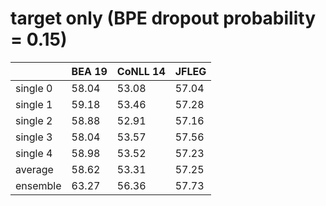 # target only (BPE dropout probability = 0.15)

| | BEA 19 | CoNLL 14 | JFLEG |
| --- | --- | --- | --- |
| single 0 | 58.04 | 53.08 | 57.04 |
| single 1 | 59.18 | 53.46 | 57.28 |
| single 2 | 58.88 | 52.91 | 57.16 |
| single 3 | 58.04 | 53.57 | 57.56 |
| single 4 | 58.98 | 53.52 | 57.23 |
| average  | 58.62 | 53.31 | 57.25 |
| ensemble | 63.27 | 56.36 | 57.73 |


